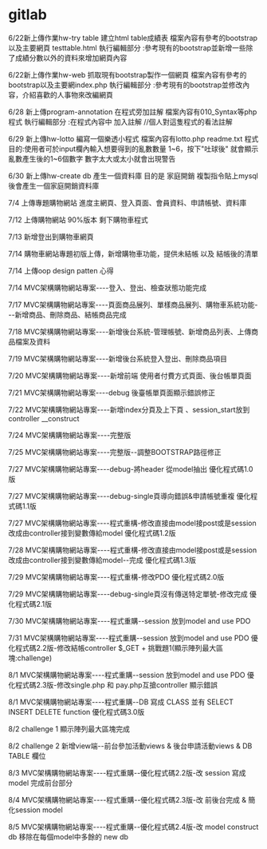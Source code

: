 # gitlab
6/22新上傳作業hw-try table 建立html table成績表 檔案內容有參考的bootstrap 以及主要網頁 testtable.html 執行編輯部分 :參考現有的bootstrap並新增一些除了成績分數以外的資料來增加網頁內容

6/22新上傳作業hw-web 抓取現有bootstrap製作一個網頁 檔案內容有參考的bootstrap以及主要網index.php 執行編輯部分 :參考現有的bootstrap並修改內容，介紹喜歡的人事物來改編網頁

6/28 新上傳program-annotation 在程式旁加註解 檔案內容有010_Syntax等php程式 執行編輯部分 :在程式內容中 加入註解 //個人對這隻程式的看法註解

6/29 新上傳hw-lotto 編寫一個樂透小程式 檔案內容有lotto.php readme.txt 程式目的:使用者可於input欄內輸入想要得到的亂數數量 1~6，按下"吐球後" 就會顯示亂數產生後的1~6個數字 數字太大或太小就會出現警告

6/30 新上傳hw-create db 產生一個資料庫 目的是 家庭開銷 複製指令貼上mysql後會產生一個家庭開銷資料庫

7/4 上傳專題購物網站 進度主網頁、登入頁面、會員資料、申請帳號、資料庫

7/12 上傳購物網站 90%版本 剩下購物車程式

7/13 新增登出到購物車網頁

7/14 購物車網站專題初版上傳，新增購物車功能，提供未結帳 以及 結帳後的清單

7/14 上傳oop design patten 心得

7/14 MVC架構購物網站專案----登入、登出、檢查狀態功能完成

7/17 MVC架構購物網站專案----頁面商品展列、單樣商品展列、購物車系統功能---新增商品、刪除商品、結帳商品完成

7/18 MVC架構購物網站專案----新增後台系統-管理帳號、新增商品列表、上傳商品檔案及資料

7/19 MVC架構購物網站專案----新增後台系統登入登出、刪除商品項目

7/20 MVC架構購物網站專案----新增前端 使用者付費方式頁面、後台帳單頁面

7/21 MVC架構購物網站專案----debug 後臺帳單頁面顯示錯誤修正

7/22 MVC架構購物網站專案----新增index分頁及上下頁 、session_start放到 controller __construct 

7/24 MVC架構購物網站專案----完整版

7/25 MVC架構購物網站專案----完整版--調整BOOTSTRAP路徑修正

7/27 MVC架構購物網站專案----debug-將header 從model抽出 優化程式碼1.0版

7/27 MVC架構購物網站專案----debug-single頁導向錯誤&申請帳號重複 優化程式碼1.1版

7/27 MVC架構購物網站專案----程式重構-修改直接由model接post或是session 改成由controller接到變數傳給model 優化程式碼1.2版

7/28 MVC架構購物網站專案----程式重構-修改直接由model接post或是session 改成由controller接到變數傳給model--完成 優化程式碼1.3版

7/29 MVC架構購物網站專案----程式重構-修改PDO 優化程式碼2.0版

7/29 MVC架構購物網站專案----debug-single頁沒有傳送特定單號-修改完成 優化程式碼2.1版

7/30 MVC架構購物網站專案----程式重購--session 放到model and use PDO

7/31 MVC架構購物網站專案----程式重購--session 放到model and use PDO 優化程式碼2.2版-修改結帳controller $_GET +  挑戰題1(顯示陣列最大區塊:challenge)

8/1 MVC架構購物網站專案----程式重購--session 放到model and use PDO 優化程式碼2.3版-修改single.php 和 pay.php互搶controller 顯示錯誤

8/1 MVC架構購物網站專案----程式重購--DB 寫成 CLASS 並有 SELECT INSERT DELETE function  優化程式碼3.0版

8/2 challenge 1 顯示陣列最大區塊完成

8/2 challenge 2 新增view端--前台參加活動views & 後台申請活動views & DB TABLE 欄位

8/3 MVC架構購物網站專案----程式重購--優化程式碼2.2版-改 session 寫成 model 完成前台部分

8/4 MVC架構購物網站專案----程式重購--優化程式碼2.3版-改  前後台完成 & 簡化session model

8/5 MVC架構購物網站專案----程式重購--優化程式碼2.4版-改  model construct db 移除在每個model中多餘的 new db




